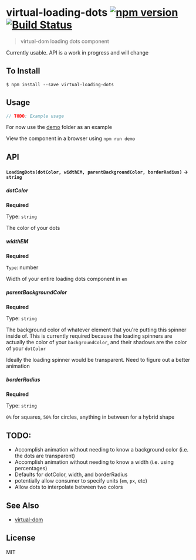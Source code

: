 virtual-loading-dots [![npm version](https://badge.fury.io/js/virtual-loading-dots.svg)](http://badge.fury.io/js/virtual-loading-dots) [![Build Status](https://travis-ci.org/chinedufn/virtual-loading-dots.svg?branch=master)](https://travis-ci.org/chinedufn/virtual-loading-dots)
===============

> virtual-dom loading dots component

Currently usable. API is a work in progress and will change

## To Install

```
$ npm install --save virtual-loading-dots
```

## Usage

```js
// TODO: Example usage
```

For now use the [demo](/demo) folder as an example

View the component in a browser using `npm run demo`

## API

#### `LoadingDots(dotColor, widthEM, parentBackgroundColor, borderRadius)` -> `string`

##### dotColor

**Required**

Type: `string`

The color of your dots

##### widthEM

**Required**

`Type`: number

Width of your entire loading dots component in `em`

##### parentBackgroundColor

**Required**

Type: `string`

The background color of whatever element that you're putting this spinner inside of.
This is currently required because the loading spinners are actually the color of your
`backgroundColor`, and their shadows are the color of your `dotColor`

Ideally the loading spinner would be transparent. Need to figure out a better animation

##### borderRadius

**Required**

Type: `string`

`0%` for squares, `50%` for circles, anything in between for a hybrid shape

## TODO:

- Accomplish animation without needing to know a background color (i.e. the dots are transparent)
- Accomplish animation without needing to know a width (i.e. using percentages)
- Defaults for dotColor, width, and borderRadius
- potentially allow consumer to specify units (`em`, `px`, etc)
- Allow dots to interpolate between two colors

## See Also

- [virtual-dom](https://github.com/Matt-Esch/virtual-dom)

## License

MIT
